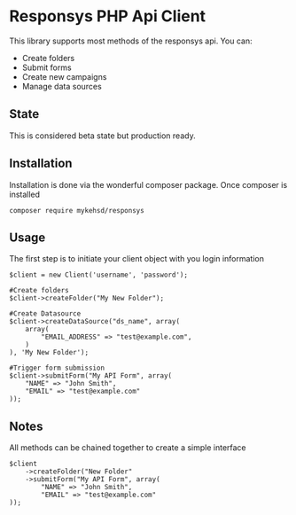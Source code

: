 Responsys PHP Api Client
========================

This library supports most methods of the responsys api.  You can:
- Create folders
- Submit forms
- Create new campaigns 
- Manage data sources


State
-----
This is considered beta state but production ready.  

Installation
------------
Installation is done via the wonderful composer package.  Once composer is installed 
``` 
composer require mykehsd/responsys
```

Usage
-----
The first step is to initiate your client object with you login information
```
$client = new Client('username', 'password');

#Create folders
$client->createFolder("My New Folder");

#Create Datasource
$client->createDataSource("ds_name", array(
	array(
		"EMAIL_ADDRESS" => "test@example.com",
	)
), 'My New Folder');

#Trigger form submission
$client->submitForm("My API Form", array(
	"NAME" => "John Smith",
	"EMAIL" => "test@example.com"
));
```

Notes
-----
All methods can be chained together to create a simple interface
```
$client
	->createFolder("New Folder"
	->submitForm("My API Form", array(
        "NAME" => "John Smith",
        "EMAIL" => "test@example.com"
));
